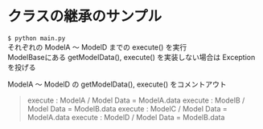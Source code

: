# クラスの継承のサンプル  

`$ python main.py `  
それぞれの ModelA ～ ModelD までの execute() を実行    
ModelBaseにある getModelData(), execute() を実装しない場合は Exception を投げる  

ModelA ～ ModelD の getModelData(), execute() をコメントアウト  
>execute : ModelA / Model Data = ModelA.data
execute : ModelB / Model Data = ModelB.data
execute : ModelC / Model Data = ModelA.data
execute : ModelD / Model Data = ModelB.data

